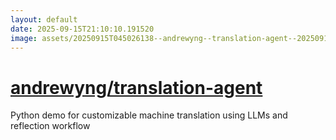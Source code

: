 ```yaml
---
layout: default
date: 2025-09-15T21:10:10.191520
image: assets/20250915T045026138--andrewyng--translation-agent--20250915T045258156--cropped.png
---
```


# [andrewyng/translation-agent](https://github.com/andrewyng/translation-agent)

Python demo for customizable machine translation using LLMs and reflection workflow
